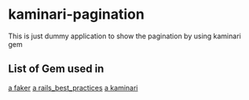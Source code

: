 # kaminari-pagination
This is just dummy application to show the pagination by using kaminari gem

## List of Gem used in

[a faker](https://github.com/stympy/faker)
[a rails_best_practices](https://github.com/railsbp/rails_best_practices)
[a kaminari](https://github.com/amatsuda/kaminari)
